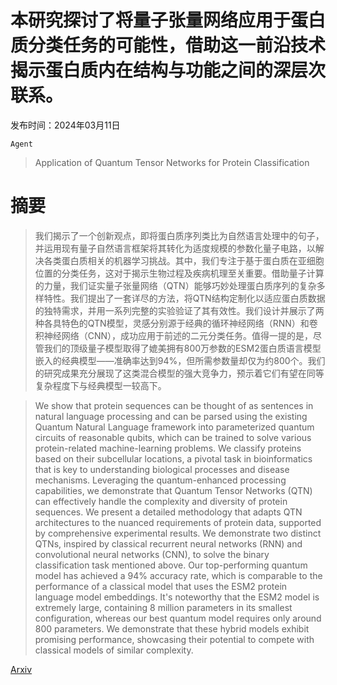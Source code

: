 # 本研究探讨了将量子张量网络应用于蛋白质分类任务的可能性，借助这一前沿技术揭示蛋白质内在结构与功能之间的深层次联系。

发布时间：2024年03月11日

`Agent`

> Application of Quantum Tensor Networks for Protein Classification

# 摘要

> 我们揭示了一个创新观点，即将蛋白质序列类比为自然语言处理中的句子，并运用现有量子自然语言框架将其转化为适度规模的参数化量子电路，以解决各类蛋白质相关的机器学习挑战。其中，我们专注于基于蛋白质在亚细胞位置的分类任务，这对于揭示生物过程及疾病机理至关重要。借助量子计算的力量，我们证实量子张量网络（QTN）能够巧妙处理蛋白质序列的复杂多样特性。我们提出了一套详尽的方法，将QTN结构定制化以适应蛋白质数据的独特需求，并用一系列完整的实验验证了其有效性。我们设计并展示了两种各具特色的QTN模型，灵感分别源于经典的循环神经网络（RNN）和卷积神经网络（CNN），成功应用于前述的二元分类任务。值得一提的是，尽管我们的顶级量子模型取得了媲美拥有800万参数的ESM2蛋白质语言模型嵌入的经典模型——准确率达到94%，但所需参数量却仅为约800个。我们的研究成果充分展现了这类混合模型的强大竞争力，预示着它们有望在同等复杂程度下与经典模型一较高下。

> We show that protein sequences can be thought of as sentences in natural language processing and can be parsed using the existing Quantum Natural Language framework into parameterized quantum circuits of reasonable qubits, which can be trained to solve various protein-related machine-learning problems. We classify proteins based on their subcellular locations, a pivotal task in bioinformatics that is key to understanding biological processes and disease mechanisms. Leveraging the quantum-enhanced processing capabilities, we demonstrate that Quantum Tensor Networks (QTN) can effectively handle the complexity and diversity of protein sequences. We present a detailed methodology that adapts QTN architectures to the nuanced requirements of protein data, supported by comprehensive experimental results. We demonstrate two distinct QTNs, inspired by classical recurrent neural networks (RNN) and convolutional neural networks (CNN), to solve the binary classification task mentioned above. Our top-performing quantum model has achieved a 94% accuracy rate, which is comparable to the performance of a classical model that uses the ESM2 protein language model embeddings. It's noteworthy that the ESM2 model is extremely large, containing 8 million parameters in its smallest configuration, whereas our best quantum model requires only around 800 parameters. We demonstrate that these hybrid models exhibit promising performance, showcasing their potential to compete with classical models of similar complexity.

[Arxiv](https://arxiv.org/abs/2403.06890)